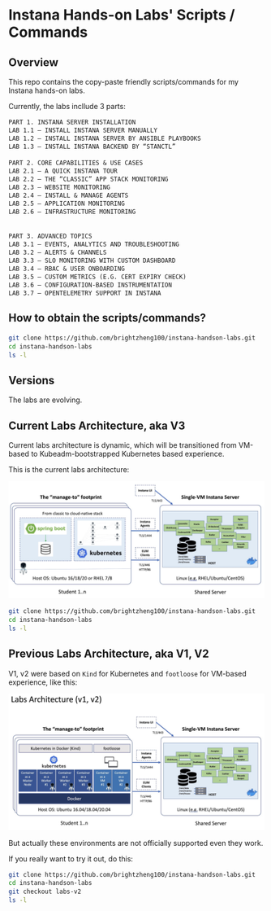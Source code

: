 # Instana Hands-on Labs' Scripts / Commands

## Overview

This repo contains the copy-paste friendly scripts/commands for my Instana hands-on labs.

Currently, the labs incllude 3 parts:

```
PART 1. INSTANA SERVER INSTALLATION
LAB 1.1 – INSTALL INSTANA SERVER MANUALLY
LAB 1.2 – INSTALL INSTANA SERVER BY ANSIBLE PLAYBOOKS
LAB 1.3 – INSTALL INSTANA BACKEND BY “STANCTL”

PART 2. CORE CAPABILITIES & USE CASES
LAB 2.1 – A QUICK INSTANA TOUR
LAB 2.2 – THE “CLASSIC” APP STACK MONITORING
LAB 2.3 – WEBSITE MONITORING
LAB 2.4 – INSTALL & MANAGE AGENTS
LAB 2.5 – APPLICATION MONITORING
LAB 2.6 – INFRASTRUCTURE MONITORING


PART 3. ADVANCED TOPICS
LAB 3.1 – EVENTS, ANALYTICS AND TROUBLESHOOTING
LAB 3.2 – ALERTS & CHANNELS
LAB 3.3 – SLO MONITORING WITH CUSTOM DASHBOARD
LAB 3.4 – RBAC & USER ONBOARDING
LAB 3.5 – CUSTOM METRICS (E.G. CERT EXPIRY CHECK)
LAB 3.6 – CONFIGURATION-BASED INSTRUMENTATION
LAB 3.7 – OPENTELEMETRY SUPPORT IN INSTANA
```

## How to obtain the scripts/commands?

```sh
git clone https://github.com/brightzheng100/instana-handson-labs.git
cd instana-handson-labs
ls -l
```

## Versions

The labs are evolving.

## Current Labs Architecture, aka V3

Current labs architecture is dynamic, which will be transitioned from VM-based to Kubeadm-bootstrapped Kubernetes based experience.

This is the current labs architecture:

![Labs Architecture v3](./misc/labs-architecture-v3.jpg)

```sh
git clone https://github.com/brightzheng100/instana-handson-labs.git
cd instana-handson-labs
ls -l
```

## Previous Labs Architecture, aka V1, V2

V1, v2 were based on `Kind` for Kubernetes and `footloose` for VM-based experience, like this:

![Labs Architecture v1, v2](./misc/labs-architecture-v1-2.jpg)

But actually these environments are not officially supported even they work.

If you really want to try it out, do this:

```sh
git clone https://github.com/brightzheng100/instana-handson-labs.git
cd instana-handson-labs
git checkout labs-v2
ls -l
```
